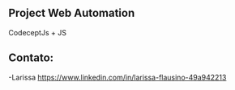 ## Project Web Automation 
CodeceptJs + JS
## Contato:
-Larissa 
https://www.linkedin.com/in/larissa-flausino-49a942213
